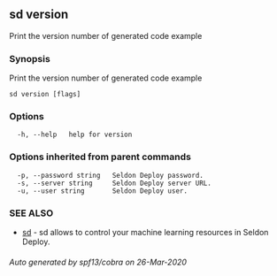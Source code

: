 ## sd version

Print the version number of generated code example

### Synopsis

Print the version number of generated code example

```
sd version [flags]
```

### Options

```
  -h, --help   help for version
```

### Options inherited from parent commands

```
  -p, --password string   Seldon Deploy password.
  -s, --server string     Seldon Deploy server URL.
  -u, --user string       Seldon Deploy user.
```

### SEE ALSO

* [sd](sd.md)	 - sd allows to control your machine learning resources in Seldon Deploy.

###### Auto generated by spf13/cobra on 26-Mar-2020
